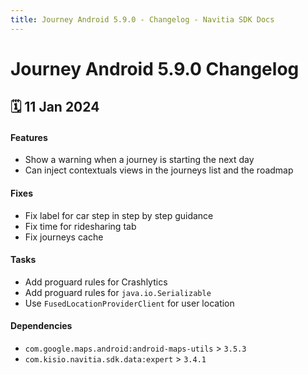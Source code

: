 ```yaml
---
title: Journey Android 5.9.0 - Changelog - Navitia SDK Docs
---
```


# Journey Android 5.9.0 Changelog

<h2>🗓 11 Jan 2024</h2>

#### Features
- Show a warning when a journey is starting the next day
- Can inject contextuals views in the journeys list and the roadmap

#### Fixes
- Fix label for car step in step by step guidance
- Fix time for ridesharing tab
- Fix journeys cache

#### Tasks
- Add proguard rules for Crashlytics
- Add proguard rules for `java.io.Serializable`
- Use `FusedLocationProviderClient` for user location

#### Dependencies
- `com.google.maps.android:android-maps-utils` > `3.5.3`
- `com.kisio.navitia.sdk.data:expert` > `3.4.1`
